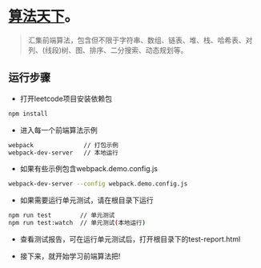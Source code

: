 # [算法天下](https://github.com/miracle-git/leetcode.git)。
> 汇集前端算法，包含但不限于字符串、数组、链表、堆、栈、哈希表、对列、(线段)树、图、排序、二分搜索、动态规划等。

## 运行步骤
- 打开leetcode项目安装依赖包
```bash
npm install
```
- 进入每一个前端算法示例
```bash
webpack              // 打包示例
webpack-dev-server   // 本地运行
```
- 如果有些示例包含webpack.demo.config.js
```bash
webpack-dev-server --config webpack.demo.config.js
```
- 如果需要运行单元测试，请在根目录下运行
```bash
npm run test        // 单元测试
npm run test:watch  // 单元测试(本地运行)
```
- 查看测试报告，可在运行单元测试后，打开根目录下的test-report.html

- 接下来，就开始学习前端算法把!
